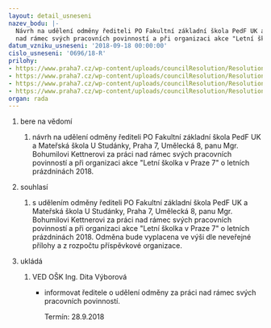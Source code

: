 ```yaml
---
layout: detail_usneseni
nazev_bodu: |-
  Návrh na udělení odměny řediteli PO Fakultní základní škola PedF UK a Mateřská škola U Studánky, Praha 7, Umělecká 8, panu Mgr. Bohumilovi Kettnerovi za práci
  nad rámec svých pracovních povinností a při organizaci akce "Letní školka v Praze 7" o letních prázdninách 2018.
datum_vzniku_usneseni: '2018-09-18 00:00:00'
cislo_usneseni: '0696/18-R'
prilohy:
- https://www.praha7.cz/wp-content/uploads/councilResolution/Resolutions/30240/export/1Duvodovazprava~393424.docx
- https://www.praha7.cz/wp-content/uploads/councilResolution/Resolutions/30240/export/2LETNISKOLKASTATISTIKA~393423.doc
- https://www.praha7.cz/wp-content/uploads/councilResolution/Resolutions/30240/export/3ReakcerodicunaLetniskolku2018~393422.docx
- https://www.praha7.cz/wp-content/uploads/councilResolution/Resolutions/30240/export/export~393806.pdf
organ: rada
---
```

<ol id="urzList" class="urzList_view"><li class="urzClass1" id=""><span name="1">bere na vědomí</span><ol class="urzOlClass decimal "><li class="urzClass2" id="" style="text-align: left;"><span><p>návrh na udělení odměny řediteli PO Fakultní základní škola PedF UK a Mateřská škola U Studánky, Praha 7, Umělecká 8, panu Mgr. Bohumilovi Kettnerovi za práci nad rámec svých pracovních povinností a při organizaci akce "Letní školka v Praze 7" o letních prázdninách 2018.</p></span></li></ol></li><li class="urzClass1" id=""><span name="26">souhlasí</span><ol class="urzOlClass decimal "><li class="urzClass2" id="" style="text-align: left;"><span><p>s udělením odměny řediteli PO Fakultní základní škola PedF UK a Mateřská škola U Studánky, Praha 7, Umělecká 8, panu Mgr. Bohumilovi Kettnerovi za práci nad rámec svých pracovních povinností a při organizaci akce "Letní školka v Praze 7" o letních prázdninách 2018. Odměna bude vyplacena ve výši dle neveřejné přílohy a z rozpočtu příspěvkové organizace.</p></span></li></ol></li><li class="urzClass1" id="urzUkoly"><span name="1">ukládá</span><ol class="urzOlClass"><li class="urzClass2"><span><p>VED OŠK Ing. Dita Výborová</p></span><ul class="urzUlClass"><li class="urzClass3"><span><p>informovat ředitele o udělení odměny za práci nad rámec svých pracovních povinností.</p></span><span class="urzUkolTermin">  Termín:&nbsp;28.9.2018</span></li></ul></li></ol></li></ol>